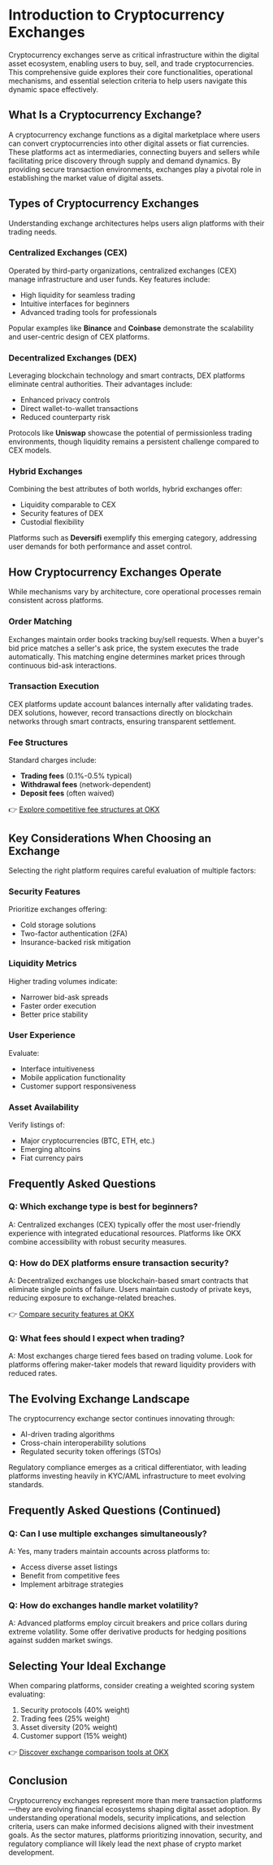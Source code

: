 # Introduction to Cryptocurrency Exchanges

Cryptocurrency exchanges serve as critical infrastructure within the digital asset ecosystem, enabling users to buy, sell, and trade cryptocurrencies. This comprehensive guide explores their core functionalities, operational mechanisms, and essential selection criteria to help users navigate this dynamic space effectively.

## What Is a Cryptocurrency Exchange?

A cryptocurrency exchange functions as a digital marketplace where users can convert cryptocurrencies into other digital assets or fiat currencies. These platforms act as intermediaries, connecting buyers and sellers while facilitating price discovery through supply and demand dynamics. By providing secure transaction environments, exchanges play a pivotal role in establishing the market value of digital assets.

## Types of Cryptocurrency Exchanges

Understanding exchange architectures helps users align platforms with their trading needs.

### Centralized Exchanges (CEX)

Operated by third-party organizations, centralized exchanges (CEX) manage infrastructure and user funds. Key features include:
- High liquidity for seamless trading
- Intuitive interfaces for beginners
- Advanced trading tools for professionals

Popular examples like **Binance** and **Coinbase** demonstrate the scalability and user-centric design of CEX platforms.

### Decentralized Exchanges (DEX)

Leveraging blockchain technology and smart contracts, DEX platforms eliminate central authorities. Their advantages include:
- Enhanced privacy controls
- Direct wallet-to-wallet transactions
- Reduced counterparty risk

Protocols like **Uniswap** showcase the potential of permissionless trading environments, though liquidity remains a persistent challenge compared to CEX models.

### Hybrid Exchanges

Combining the best attributes of both worlds, hybrid exchanges offer:
- Liquidity comparable to CEX
- Security features of DEX
- Custodial flexibility

Platforms such as **Deversifi** exemplify this emerging category, addressing user demands for both performance and asset control.

## How Cryptocurrency Exchanges Operate

While mechanisms vary by architecture, core operational processes remain consistent across platforms.

### Order Matching

Exchanges maintain order books tracking buy/sell requests. When a buyer's bid price matches a seller's ask price, the system executes the trade automatically. This matching engine determines market prices through continuous bid-ask interactions.

### Transaction Execution

CEX platforms update account balances internally after validating trades. DEX solutions, however, record transactions directly on blockchain networks through smart contracts, ensuring transparent settlement.

### Fee Structures

Standard charges include:
- **Trading fees** (0.1%-0.5% typical)
- **Withdrawal fees** (network-dependent)
- **Deposit fees** (often waived)

👉 [Explore competitive fee structures at OKX](https://bit.ly/okx-bonus)

## Key Considerations When Choosing an Exchange

Selecting the right platform requires careful evaluation of multiple factors:

### Security Features

Prioritize exchanges offering:
- Cold storage solutions
- Two-factor authentication (2FA)
- Insurance-backed risk mitigation

### Liquidity Metrics

Higher trading volumes indicate:
- Narrower bid-ask spreads
- Faster order execution
- Better price stability

### User Experience

Evaluate:
- Interface intuitiveness
- Mobile application functionality
- Customer support responsiveness

### Asset Availability

Verify listings of:
- Major cryptocurrencies (BTC, ETH, etc.)
- Emerging altcoins
- Fiat currency pairs

## Frequently Asked Questions

### Q: Which exchange type is best for beginners?
A: Centralized exchanges (CEX) typically offer the most user-friendly experience with integrated educational resources. Platforms like OKX combine accessibility with robust security measures.

### Q: How do DEX platforms ensure transaction security?
A: Decentralized exchanges use blockchain-based smart contracts that eliminate single points of failure. Users maintain custody of private keys, reducing exposure to exchange-related breaches.

👉 [Compare security features at OKX](https://bit.ly/okx-bonus)

### Q: What fees should I expect when trading?
A: Most exchanges charge tiered fees based on trading volume. Look for platforms offering maker-taker models that reward liquidity providers with reduced rates.

## The Evolving Exchange Landscape

The cryptocurrency exchange sector continues innovating through:
- AI-driven trading algorithms
- Cross-chain interoperability solutions
- Regulated security token offerings (STOs)

Regulatory compliance emerges as a critical differentiator, with leading platforms investing heavily in KYC/AML infrastructure to meet evolving standards.

## Frequently Asked Questions (Continued)

### Q: Can I use multiple exchanges simultaneously?
A: Yes, many traders maintain accounts across platforms to:
- Access diverse asset listings
- Benefit from competitive fees
- Implement arbitrage strategies

### Q: How do exchanges handle market volatility?
A: Advanced platforms employ circuit breakers and price collars during extreme volatility. Some offer derivative products for hedging positions against sudden market swings.

## Selecting Your Ideal Exchange

When comparing platforms, consider creating a weighted scoring system evaluating:
1. Security protocols (40% weight)
2. Trading fees (25% weight)
3. Asset diversity (20% weight)
4. Customer support (15% weight)

👉 [Discover exchange comparison tools at OKX](https://bit.ly/okx-bonus)

## Conclusion

Cryptocurrency exchanges represent more than mere transaction platforms—they are evolving financial ecosystems shaping digital asset adoption. By understanding operational models, security implications, and selection criteria, users can make informed decisions aligned with their investment goals. As the sector matures, platforms prioritizing innovation, security, and regulatory compliance will likely lead the next phase of crypto market development.